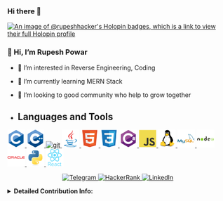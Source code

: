 ### Hi there 👋
[![An image of @rupeshhacker's Holopin badges, which is a link to view their full Holopin profile](https://holopin.me/rupeshhacker)](https://holopin.io/@rupeshhacker)
### 👋 Hi, I’m Rupesh Powar
- 👀 I’m interested in Reverse Engineering, Coding
- 🌱 I’m currently learning MERN Stack 
- 💞️ I’m looking to good community who help to grow together

- ## Languages and Tools
<p align="left">
     <a href="https://www.cprogramming.com/" target="_blank" rel="noreferrer"> <img src="https://raw.githubusercontent.com/devicons/devicon/master/icons/c/c-original.svg" alt="c" width="40" height="40"/> </a>
    <a href="https://www.w3schools.com/cpp/" target="_blank" rel="noreferrer"> <img src="https://raw.githubusercontent.com/devicons/devicon/master/icons/cplusplus/cplusplus-original.svg" alt="cplusplus" width="40" height="40"/> </a>
     <a href="https://git-scm.com/" target="_blank" rel="noreferrer"> <img src="https://www.vectorlogo.zone/logos/git-scm/git-scm-icon.svg" alt="git" width="40" height="40"/> </a>
    <a href="https://www.java.com" target="_blank" rel="noreferrer"> <img src="https://raw.githubusercontent.com/devicons/devicon/master/icons/java/java-original.svg" alt="java" width="40" height="40"/> </a> 
      <a href="https://developer.mozilla.org/en-US/docs/Web/HTML" target="_blank" rel="noreferrer">
    <img src="https://raw.githubusercontent.com/devicons/devicon/master/icons/html5/html5-original.svg" alt="HTML" style="width: 40px; height: 40px;">
  </a>
  <a href="https://developer.mozilla.org/en-US/docs/Web/CSS" target="_blank" rel="noreferrer">
    <img src="https://raw.githubusercontent.com/devicons/devicon/master/icons/css3/css3-original.svg" alt="CSS" style="width: 40px; height: 40px;">
  </a>
  <a href="https://docs.microsoft.com/en-us/dotnet/csharp/" target="_blank" rel="noreferrer">
    <img src="https://raw.githubusercontent.com/devicons/devicon/master/icons/csharp/csharp-original.svg" alt="C#" style="width: 40px; height: 40px;">
  </a>
    <a href="https://developer.mozilla.org/en-US/docs/Web/JavaScript" target="_blank" rel="noreferrer"> <img src="https://raw.githubusercontent.com/devicons/devicon/master/icons/javascript/javascript-original.svg" alt="javascript" width="40" height="40"/> </a>
    <a href="https://www.linux.org/" target="_blank" rel="noreferrer"> <img src="https://raw.githubusercontent.com/devicons/devicon/master/icons/linux/linux-original.svg" alt="linux" width="40" height="40"/> </a>
    <a href="https://www.mysql.com/" target="_blank" rel="noreferrer"> <img src="https://raw.githubusercontent.com/devicons/devicon/master/icons/mysql/mysql-original-wordmark.svg" alt="mysql" width="40" height="40"/> </a>
    <a href="https://nodejs.org" target="_blank" rel="noreferrer"> <img src="https://raw.githubusercontent.com/devicons/devicon/master/icons/nodejs/nodejs-original-wordmark.svg" alt="nodejs" width="40" height="40"/> </a> 
    <a href="https://www.oracle.com/" target="_blank" rel="noreferrer"> <img src="https://raw.githubusercontent.com/devicons/devicon/master/icons/oracle/oracle-original.svg" alt="oracle" width="40" height="40"/> </a>
 <a href="https://www.python.org" target="_blank" rel="noreferrer"> <img src="https://raw.githubusercontent.com/devicons/devicon/master/icons/python/python-original.svg" alt="python" width="40" height="40"/> </a>
    <a href="https://reactjs.org/" target="_blank" rel="noreferrer"> <img src="https://raw.githubusercontent.com/devicons/devicon/master/icons/react/react-original-wordmark.svg" alt="react" width="40" height="40"/> </a> </p>

<!-- 
<p align="center">
<a href="https://github.com/rupeshhacker"><img title="GitHub" src="https://img.shields.io/badge/rupeshhacker?style=for-the-badge&logo=github"></a>
<a href="https://www.youtube.com/channel/UCtBILuQgvXHPfvOUdcmMS2Q"><img title="YouTube" src="https://img.shields.io/badge/YouTube-Abhi The MØÐÐĒR-red?style=for-the-badge&logo=Youtube"></a>
</p>
-->


<p align="center">
<a href="https://t.me/rupeshpowar">
     <img title="Telegram" src="https://img.shields.io/badge/Telegram-black?style=for-the-badge&logo=Telegram">
</a>
<a href="https://www.hackerrank.com/rupeshpowar1234">
    <img title="HackerRank" src="https://img.shields.io/badge/HackerRank-black?style=for-the-badge&logo=HackerRank">
</a>
 <a href="https://www.linkedin.com/in/rupesh-powar-842a37232">
  <img title="LinkedIn" src="https://img.shields.io/badge/LinkedIn-blue?style=for-the-badge&logo=LinkedIn">
</a>

</p>

<details>
    <summary><b>Detailed Contribution Info:</b></summary>
<p align="center"


![Rupesh's GitHub stats](https://github-readme-stats.vercel.app/api?username=RupeshHacker&show_icons=true&theme=transparent)

<!--
**RupeshHacker/RupeshHacker** is a ✨ _special_ ✨ repository because its `README.md` (this file) appears on your GitHub profile.

Here are some ideas to get you started:

- 🔭 I’m currently working on ...
- 🌱 I’m currently learning ...
- 👯 I’m looking to collaborate on ...
- 🤔 I’m looking for help with ...
- 💬 Ask me about ...
- 📫 How to reach me: ...
- 😄 Pronouns: ...
- ⚡ Fun fact: ...
-->
